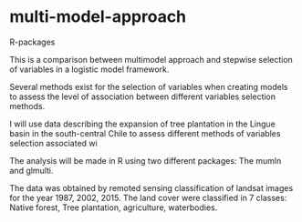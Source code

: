 # multi-model-approach
R-packages

This is a comparison between multimodel approach and stepwise selection of variables in a logistic model framework.

Several methods exist for the selection of variables when creating models to assess the level of association between different variables selection methods.

I will use data describing the expansion of tree plantation in the Lingue basin in the south-central Chile to assess different methods of variables selection associated wi

The analysis will be made in R using two different packages: The mumln and glmulti. 

The data was obtained by remoted sensing classification of landsat images for the year 1987, 2002, 2015. The land cover were classified in 7 classes: Native forest, Tree plantation, agriculture, waterbodies.
